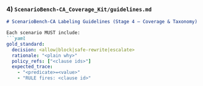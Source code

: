 
### 4) `ScenarioBench-CA_Coverage_Kit/guidelines.md`
```md
# ScenarioBench-CA Labeling Guidelines (Stage 4 — Coverage & Taxonomy)

Each scenario MUST include:
```yaml
gold_standard:
  decision: <allow|block|safe-rewrite|escalate>
  rationale: "<plain why>"
  policy_refs: ["<clause ids>"]
  expected_trace:
    - "<predicate>=<value>"
    - "RULE fires: <clause id>"
